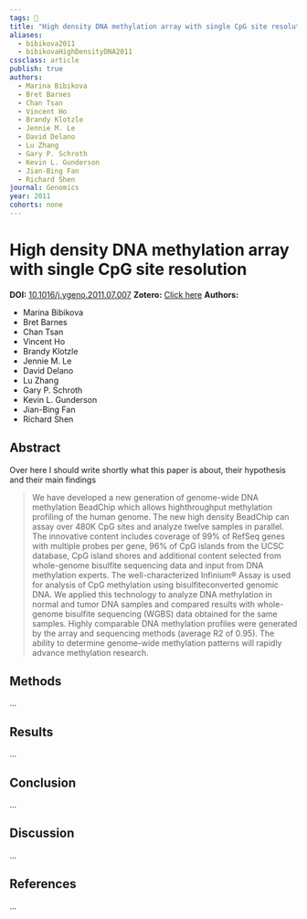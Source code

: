 ```yaml
---
tags: 📱
title: "High density DNA methylation array with single CpG site resolution"
aliases:
  - bibikova2011
  - bibikovaHighDensityDNA2011
cssclass: article
publish: true
authors:
  - Marina Bibikova
  - Bret Barnes
  - Chan Tsan
  - Vincent Ho
  - Brandy Klotzle
  - Jennie M. Le
  - David Delano
  - Lu Zhang
  - Gary P. Schroth
  - Kevin L. Gunderson
  - Jian-Bing Fan
  - Richard Shen
journal: Genomics
year: 2011
cohorts: none
---
```

# High density DNA methylation array with single CpG site resolution
**DOI:** [10.1016/j.ygeno.2011.07.007](https://www.doi.org/10.1016/j.ygeno.2011.07.007)
**Zotero:** [Click here](zotero://select/items/@bibikovaHighDensityDNA2011)
**Authors:**
  - Marina Bibikova
  - Bret Barnes
  - Chan Tsan
  - Vincent Ho
  - Brandy Klotzle
  - Jennie M. Le
  - David Delano
  - Lu Zhang
  - Gary P. Schroth
  - Kevin L. Gunderson
  - Jian-Bing Fan
  - Richard Shen

## Abstract
Over here I should write shortly what this paper is about, their hypothesis and their main findings
> We have developed a new generation of genome-wide DNA methylation BeadChip which allows highthroughput methylation profiling of the human genome. The new high density BeadChip can assay over 480K CpG sites and analyze twelve samples in parallel. The innovative content includes coverage of 99% of RefSeq genes with multiple probes per gene, 96% of CpG islands from the UCSC database, CpG island shores and additional content selected from whole-genome bisulfite sequencing data and input from DNA methylation experts. The well-characterized Infinium® Assay is used for analysis of CpG methylation using bisulfiteconverted genomic DNA. We applied this technology to analyze DNA methylation in normal and tumor DNA samples and compared results with whole-genome bisulfite sequencing (WGBS) data obtained for the same samples. Highly comparable DNA methylation profiles were generated by the array and sequencing methods (average R2 of 0.95). The ability to determine genome-wide methylation patterns will rapidly advance methylation research.

## Methods
...

## Results
...

## Conclusion
...

## Discussion
...

## References
...